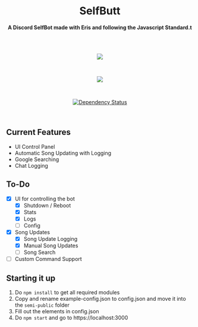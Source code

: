 <div align="center">
  <h1 align="center">SelfButt</h1>
	<p align="center">
		<strong>A Discord SelfBot made with Eris and following the Javascript Standard.t</strong>
	</p>
	<br/>
	<br/>
  <p align="center">
    <a href="https://github.com/feross/standard"><img src="https://cdn.rawgit.com/feross/standard/master/badge.svg"></a>
	</p>
  <br>
  <p align="center">
    <a href="https://circleci.com/gh/Noculi/selfbutt"><img src="https://circleci.com/gh/Noculi/selfbutt/tree/master.svg?style=svg&circle-token=a9d3bb657f2bff6ca4ffdbf125ceaf902f969a1f"></a>
	</p>
  <br>
  <p align="center">
    <a href='https://gemnasium.com/github.com/Noculi/selfbutt'><img src="https://gemnasium.com/badges/github.com/Noculi/selfbutt.svg" alt="Dependency Status" /></a>
	</p>
  <br>
</div>

Current Features
------	
* UI Control Panel
* Automatic Song Updating with Logging
* Google Searching
* Chat Logging

To-Do
------
- [X] UI for controlling the bot
  - [X] Shutdown / Reboot
  - [X] Stats
  - [X] Logs
  - [ ] Config
- [X] Song Updates
	- [X] Song Update Logging
	- [X] Manual Song Updates
	- [ ] Song Search
- [ ] Custom Command Support

Starting it up
------
1. Do `npm install` to get all required modules
2. Copy and rename example-config.json to config.json and move it into the `semi-public` folder
3. Fill out the elements in config.json
4. Do `npm start` and go to https://localhost:3000
